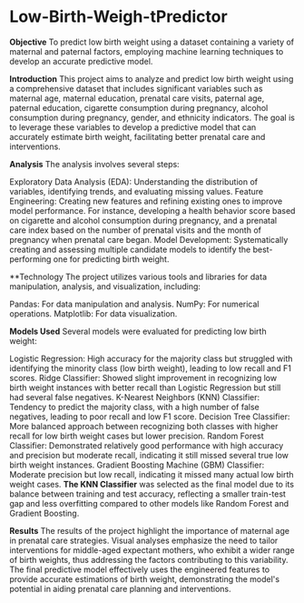 # Low-Birth-Weigh-tPredictor

**Objective**
To predict low birth weight using a dataset containing a variety of maternal and paternal factors, employing machine learning techniques to develop an accurate predictive model.

**Introduction**
This project aims to analyze and predict low birth weight using a comprehensive dataset that includes significant variables such as maternal age, maternal education, prenatal care visits, paternal age, paternal education, cigarette consumption during pregnancy, alcohol consumption during pregnancy, gender, and ethnicity indicators. The goal is to leverage these variables to develop a predictive model that can accurately estimate birth weight, facilitating better prenatal care and interventions​​.

**Analysis**
The analysis involves several steps:

Exploratory Data Analysis (EDA): Understanding the distribution of variables, identifying trends, and evaluating missing values.
Feature Engineering: Creating new features and refining existing ones to improve model performance. For instance, developing a health behavior score based on cigarette and alcohol consumption during pregnancy, and a prenatal care index based on the number of prenatal visits and the month of pregnancy when prenatal care began​.
Model Development: Systematically creating and assessing multiple candidate models to identify the best-performing one for predicting birth weight.

**Technology
The project utilizes various tools and libraries for data manipulation, analysis, and visualization, including:

Pandas: For data manipulation and analysis.
NumPy: For numerical operations.
Matplotlib: For data visualization​.

**Models Used**
Several models were evaluated for predicting low birth weight:

Logistic Regression: High accuracy for the majority class but struggled with identifying the minority class (low birth weight), leading to low recall and F1 scores​​.
Ridge Classifier: Showed slight improvement in recognizing low birth weight instances with better recall than Logistic Regression but still had several false negatives​​.
K-Nearest Neighbors (KNN) Classifier: Tendency to predict the majority class, with a high number of false negatives, leading to poor recall and low F1 score​​.
Decision Tree Classifier: More balanced approach between recognizing both classes with higher recall for low birth weight cases but lower precision​​.
Random Forest Classifier: Demonstrated relatively good performance with high accuracy and precision but moderate recall, indicating it still missed several true low birth weight instances​​.
Gradient Boosting Machine (GBM) Classifier: Moderate precision but low recall, indicating it missed many actual low birth weight cases​​.
**The KNN Classifier** was selected as the final model due to its balance between training and test accuracy, reflecting a smaller train-test gap and less overfitting compared to other models like Random Forest and Gradient Boosting​​.


**Results**
The results of the project highlight the importance of maternal age in prenatal care strategies. Visual analyses emphasize the need to tailor interventions for middle-aged expectant mothers, who exhibit a wider range of birth weights, thus addressing the factors contributing to this variability. The final predictive model effectively uses the engineered features to provide accurate estimations of birth weight, demonstrating the model's potential in aiding prenatal care planning and interventions.
